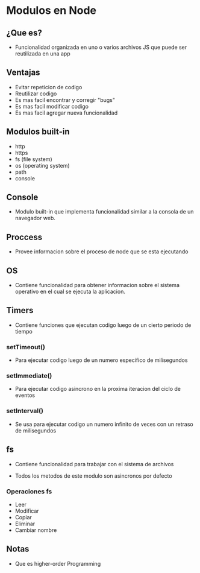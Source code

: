 # Modulos en Node

## ¿Que es? 

- Funcionalidad organizada en uno o varios archivos JS que puede ser reutilizada en una app 

## Ventajas

- Evitar repeticion de codigo
- Reutilizar codigo
- Es mas facil encontrar y corregir "bugs"
- Es mas facil modificar codigo
- Es mas facil agregar nueva funcionalidad

## Modulos built-in

- http
- https
- fs (file system)
- os (operating system)
- path
- console

## Console

- Modulo built-in que implementa funcionalidad similar a la consola de un navegador web.

## Proccess

- Provee informacion sobre el proceso de node que se esta ejecutando

## OS 

- Contiene funcionalidad para obtener informacion sobre el sistema operativo en el cual se ejecuta la aplicacion. 

## Timers

- Contiene funciones que ejecutan codigo luego de un cierto periodo de tiempo

### setTimeout()

- Para ejecutar codigo luego de un numero especifico de milisegundos

### setImmediate()

- Para ejecutar codigo asincrono en la proxima iteracion del ciclo de eventos

### setInterval()

- Se usa para ejecutar codigo un numero infinito de veces con un retraso de milisegundos

## fs

- Contiene funcionalidad para trabajar con el sistema de archivos

- Todos los metodos de este modulo son asincronos por defecto

### Operaciones fs

- Leer
- Modificar
- Copiar
- Eliminar
- Cambiar nombre



## Notas 

- Que es higher-order Programming